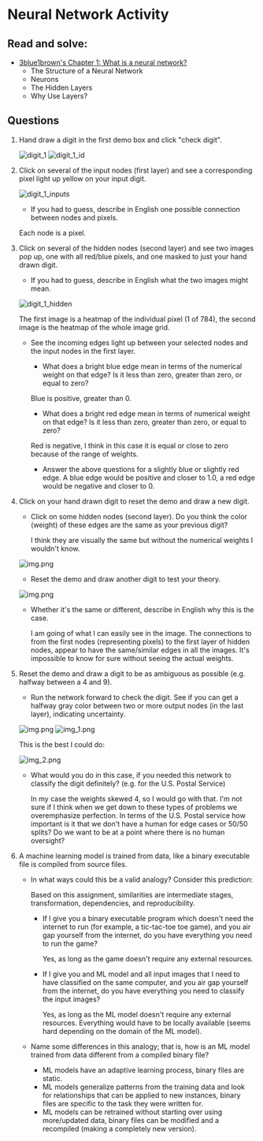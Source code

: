 # Neural Network Activity

## Read and solve:
- [3blue1brown's Chapter 1: What is a neural network?](https://www.3blue1brown.com/lessons/neural-networks#title)
    - The Structure of a Neural Network
    - Neurons
    - The Hidden Layers
    - Why Use Layers?

## Questions

1. Hand draw a digit in the first demo box and click "check digit".

    ![digit_1](images/digit_1.png)
    ![digit_1_id](images/digit_1_id.png)

2. Click on several of the input nodes (first layer) and see a corresponding pixel light up yellow on your input digit.

    ![digit_1_inputs](images/digit_1_inputs.png)

   - If you had to guess, describe in English one possible connection between nodes and pixels.
   
   Each node is a pixel.
   
3. Click on several of the hidden nodes (second layer) and see two images pop up, one with all red/blue pixels, and one
    masked to just your hand drawn digit.
    - If you had to guess, describe in English what the two images might mean.
   
   ![digit_1_hidden](images/digit_1_hidden.png)
   
   The first image is a heatmap of the individual pixel (1 of 784), the second image is the heatmap of the whole image grid.
   
    - See the incoming edges light up between your selected nodes and the input nodes in the first layer.
      - What does a bright blue edge mean in terms of the numerical weight on that edge? Is it less than zero, greater 
        than zero, or equal to zero?
      
      Blue is positive, greater than 0.
      
      - What does a bright red edge mean in terms of numerical weight on that edge? Is it less than zero, greater than
        zero, or equal to zero?
      
      Red is negative, I think in this case it is equal or close to zero because of the range of weights.
      
      - Answer the above questions for a slightly blue or slightly red edge.
      A blue edge would be positive and closer to 1.0, a red edge would be negative and closer to 0.
      
5. Click on your hand drawn digit to reset the demo and draw a new digit.

    - Click on some hidden nodes (second layer). Do you think the color (weight) of these edges are the same as your
      previous digit?
   
      I think they are visually the same but without the numerical weights I wouldn't know.
      
   ![img.png](images/same_different_weights.png)
   
    - Reset the demo and draw another digit to test your theory.
   
   ![img.png](images/same_different_weights2.png)
   
    - Whether it's the same or different, describe in English why this is the case.
   
      I am going of what I can easily see in the image. The connections to from the first nodes (representing pixels)
      to the first layer of hidden nodes, appear to have the same/similar edges in all the images. It's impossible to
      know for sure without seeing the actual weights.
   
7. Reset the demo and draw a digit to be as ambiguous as possible (e.g. halfway between a 4 and 9).
    - Run the network forward to check the digit. See if you can get a halfway gray color between two or more output 
      nodes (in the last layer), indicating uncertainty.
   
   ![img.png](images/ambiguous1.png)
   ![img_1.png](images/ambiguous2.png)
   
   This is the best I could do:
   
   ![img_2.png](images/ambiguous3.png)
   
    - What would you do in this case, if you needed this network to classify the digit definitely? (e.g. for the U.S. 
      Postal Service)
   
      In my case the weights skewed 4, so I would go with that. I'm not sure if I think when we get down to these types 
      of problems we overemphasize perfection. In terms of the U.S. Postal service how important is it that we don't 
      have a human for edge cases or 50/50 splits? Do we want to be at a point where there is no human oversight?
    
9. A machine learning model is trained from data, like a binary executable file is compiled from source files.
    - In what ways could this be a valid analogy? Consider this prediction:
      
      Based on this assignment, similarities are intermediate stages, transformation, dependencies, and reproducibility.
    
      - If I give you a binary executable program which doesn't need the internet to run (for example, a tic-tac-toe 
        toe game), and you air gap yourself from the internet, do you have everything you need to run the game?
      
        Yes, as long as the game doesn't require any external resources. 
        
      - If I give you and ML model and all input images that I need to have classified on the same computer, and you 
        air gap yourself from the internet, do you have everything you need to classify the input images?
      
        Yes, as long as the ML model doesn't require any external resources. Everything would have to be locally 
        available (seems hard depending on the domain of the ML model).
   
    - Name some differences in this analogy; that is, how is an ML model trained from data different from a compiled
      binary file?
      
      - ML models have an adaptive learning process, binary files are static.
      - ML models generalize patterns from the training data and look for relationships that can be applied to new 
        instances, binary files are specific to the task they were written for.
      - ML models can be retrained without starting over using more/updated data, binary files can be modified and a
       recompiled (making a completely new version).
